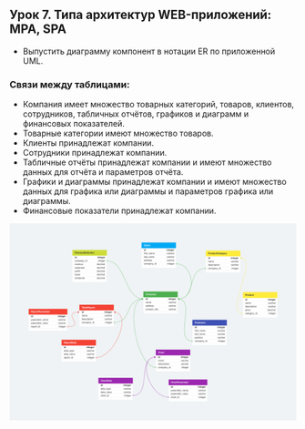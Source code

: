 ## Урок 7. Типа архитектур WEB-приложений: MPA, SPA
* Выпустить диаграмму компонент в нотации ER по приложенной UML.
### Связи между таблицами:
* Компания имеет множество товарных категорий, товаров, клиентов, сотрудников, табличных отчётов, графиков и диаграмм и финансовых показателей.
* Товарные категории имеют множество товаров.
* Клиенты принадлежат компании.
* Сотрудники принадлежат компании.
* Табличные отчёты принадлежат компании и имеют множество данных для отчёта и параметров отчёта.
* Графики и диаграммы принадлежат компании и имеют множество данных для графика или диаграммы и параметров графика или диаграммы.
* Финансовые показатели принадлежат компании.

![er_diagram_trade_company.png](er_diagram_trade_company.png)